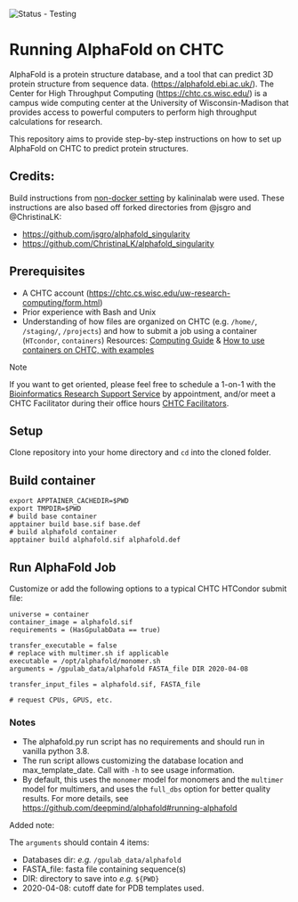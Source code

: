 ![Status - Testing](https://img.shields.io/badge/Status-Testing-2ea44f)


# Running AlphaFold on CHTC

AlphaFold is a protein structure database, and a tool that can predict 3D protein structure from sequence data. (https://alphafold.ebi.ac.uk/).
The Center for High Throughput Computing (https://chtc.cs.wisc.edu/) is a campus wide computing center at the University of Wisconsin-Madison that provides access to powerful computers to perform high throughput calculations for research. 

This repository aims to provide step-by-step instructions on how to set up AlphaFold on CHTC to predict protein structures. 

## Credits:
Build instructions from [non-docker setting](https://github.com/kalininalab/alphafold_non_docker) by kalininalab were used.
These instructions are also based off forked directories from @jsgro and @ChristinaLK:
- https://github.com/jsgro/alphafold_singularity
- https://github.com/ChristinaLK/alphafold_singularity

## Prerequisites
- A CHTC account (https://chtc.cs.wisc.edu/uw-research-computing/form.html)
- Prior experience with Bash and Unix
- Understanding of how files are organized on CHTC (e.g. `/home/`, `/staging/`, `/projects`) and how to submit a job using a container (`HTcondor`, `containers`)
  Resources:
  [Computing Guide](https://github.com/UW-Madison-Bacteriology-Bioinformatics/Computing/wiki) & 
  [How to use containers on CHTC, with examples](https://github.com/UW-Madison-Bacteriology-Bioinformatics/chtc-containers/blob/main/README.md)

> [!NOTE]
> If you want to get oriented, please feel free to schedule a 1-on-1 with the [Bioinformatics Research Support Service](https://bioinformatics.bact.wisc.edu/) by appointment, and/or meet a CHTC Facilitator during their office hours [CHTC Facilitators](https://chtc.cs.wisc.edu/uw-research-computing/get-help.html).

## Setup

Clone repository into your home directory and `cd` into the cloned folder. 

## Build container
```
export APPTAINER_CACHEDIR=$PWD
export TMPDIR=$PWD
# build base container
apptainer build base.sif base.def
# build alphafold container
apptainer build alphafold.sif alphafold.def
```

## Run AlphaFold Job

Customize or add the following options to a typical CHTC HTCondor submit file: 

```
universe = container
container_image = alphafold.sif
requirements = (HasGpulabData == true)

transfer_executable = false
# replace with multimer.sh if applicable
executable = /opt/alphafold/monomer.sh
arguments = /gpulab_data/alphafold FASTA_file DIR 2020-04-08

transfer_input_files = alphafold.sif, FASTA_file

# request CPUs, GPUS, etc.
```


### Notes

* The alphafold.py run script has no requirements and should run in vanilla python 3.8.
* The run script allows customizing the database location and max_template_date. Call with `-h` to see usage information.
* By default, this uses the `monomer` model for monomers and the `multimer` model for multimers,
  and uses the `full_dbs` option for better quality results. For more details, see https://github.com/deepmind/alphafold#running-alphafold
  
Added note:

The `arguments` should contain 4 items:

- Databases dir: *e.g.* `/gpulab_data/alphafold`
- FASTA_file: fasta file containing sequence(s)
- DIR: directory to save into *e.g.* `${PWD}`
- 2020-04-08: cutoff date for PDB templates used.
